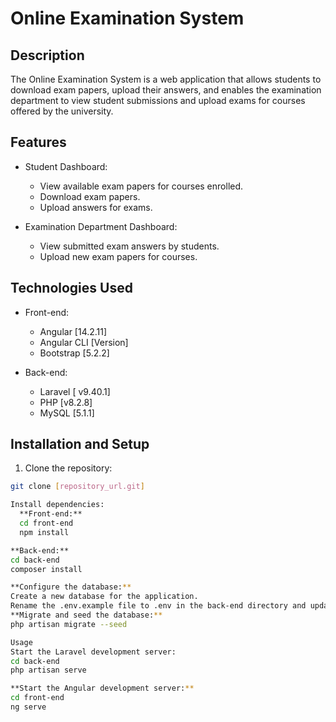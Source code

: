 # Online Examination System

## Description

The Online Examination System is a web application that allows students to download exam papers, upload their answers, and enables the examination department to view student submissions and upload exams for courses offered by the university.

## Features

- Student Dashboard:
  - View available exam papers for courses enrolled.
  - Download exam papers.
  - Upload answers for exams.

- Examination Department Dashboard:
  - View submitted exam answers by students.
  - Upload new exam papers for courses.

## Technologies Used

- Front-end:
  - Angular [14.2.11]
  - Angular CLI [Version]
  - Bootstrap [5.2.2]

- Back-end:
  - Laravel [ v9.40.1]
  - PHP [v8.2.8]
  - MySQL [5.1.1]

## Installation and Setup

1. Clone the repository:

```bash
git clone [repository_url.git]

Install dependencies:
  **Front-end:**
  cd front-end
  npm install

**Back-end:**
cd back-end
composer install

**Configure the database:**
Create a new database for the application.
Rename the .env.example file to .env in the back-end directory and update the database connection details.
**Migrate and seed the database:**
php artisan migrate --seed

Usage
Start the Laravel development server:
cd back-end
php artisan serve

**Start the Angular development server:**
cd front-end
ng serve

